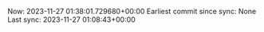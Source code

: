Now: 2023-11-27 01:38:01.729680+00:00 Earliest commit since sync: None Last sync: 2023-11-27 01:08:43+00:00
